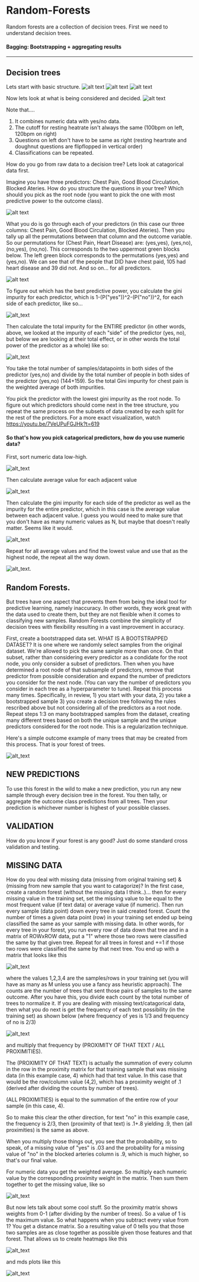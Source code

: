 # Random-Forests

Random forests are a collection of decision trees. First we need to understand decision trees.

#### Bagging: Bootstrapping + aggregating results

-----------------------------------------------------------------------

## Decision trees
Lets start with basic structure.
![alt text](https://imgur.com/vwQofl5.png)
![alt text](https://imgur.com/2qkgqxs.png)
![alt text](https://imgur.com/YfnAJv2.png)

Now lets look at what is being considered and decided.
![alt text](https://imgur.com/x9EWMAQ.png)

Note that.... 
1) It combines numeric data with yes/no data.
2) The cutoff for resting heatrate isn't always the same (100bpm on left, 120bpm on right)
3) Questions on left don't have to be same as right (resting heartrate and doughnut questions are flipflopped in vertical order)
4) Classifications can be repeated.

How do you go from raw data to a decision tree? Lets look at catagorical data first.

Imagine you have three predictors: Chest Pain, Good Blood Circulation, Blocked Ateries. How do you structure the questions in your tree? Which should you pick as the root node (you want to pick the one with most predictive power to the outcome class).

![alt text](https://imgur.com/3puCMGa.png)

What you do is go through each of your predictors (in this case our three columns: Chest Pain, Good Blood Circulation, Blocked Ateries). Then you tally up all the permutations between that column and the outcome variable. So our permutations for (Chest Pain, Heart Disease) are: (yes,yes), (yes,no), (no,yes), (no,no). This corresponds to the two uppermost green blocks below. The left green block corresponds to the permutations (yes,yes) and (yes,no). We can see that of the people that DID have chest paid, 105 had heart disease and 39 did not. And so on... for all predictors.

![alt text](https://imgur.com/F7hBu3M.png)

To figure out which has the best predictive power, you calculate the gini impurity for each predictor, which is 1-(P("yes"))^2-(P("no"))^2, for each side of each predictor, like so...

![alt_text](https://imgur.com/eyVGHQz.png)

Then calculate the total impurity for the ENTIRE predictor (in other words, above, we looked at the impurity of each "side" of the predictor (yes, no), but below we are looking at their total effect, or in other words the total power of the predictor as a whole) like so:

![alt_text](https://imgur.com/CQ0Y28G.png)

You take the total number of samples/datapoints in both sides of the predictor (yes,no) and divide by the total number of people in both sides of the predictor (yes,no) (144+159). So the total Gini impurity for chest pain is the weighted average of both impurities. 

You pick the predictor with the lowest gini impurity as the root node. To figure out which predictors should come next in the tree structure, you repeat the same process on the subsets of data created by each split for the rest of the predictors. For a more exact visualization, watch https://youtu.be/7VeUPuFGJHk?t=619

#### So that's how you pick catagorical predictors, how do you use numeric data? 
First, sort numeric data low-high. 

![alt_text](https://imgur.com/gQFOqTC.png)

Then calculate average value for each adjacent value

![alt_text](https://imgur.com/LVWiyue.png)

Then calculate the gini impurity for each side of the predictor as well as the impurity for the entire predictor, which in this case is the average value between each adjacent value. I guess you would need to make sure that you don't have as many numeric values as N, but maybe that doesn't really matter. Seems like it would.

![alt_text](https://imgur.com/UAADexv.png)

Repeat for all average values and find the lowest value and use that as the highest node, the repeat all the way down.

![alt_text](https://imgur.com/1ADTTWE.png).


## Random Forests.
But trees have one aspect that prevents them from being the ideal tool for predictive learning, namely inaccuracy. In other words, they work great with the data used to create them, but they are not flexible when it comes to classifying new samples. Random Forests combine the simplicity of decision trees with flexibility resulting in a vast improvement in accuracy. 

First, create a bootstrapped data set. WHAT IS A BOOTSTRAPPED DATASET? It is one where we randomly select samples from the original dataset. We're allowed to pick the same sample more than once. On that subset, rather than considering every predictor as a condidate for the root node, you only consider a subset of predictors. Then when you have determined a root node of that subsample of predictors, remove that predictor from possible consideration and expand the number of predictors you consider for the next node. (You can vary the number of predictors you consider in each tree as a hyperparameter to tune). Repeat this process many times.  Specifically, in review, 1) you start with your data, 2) you take a bootstrapped sample 3) you create a decision tree following the rules rescribed above but not considering all of the predictors as a root node. Repeat steps 1:3 on many bootstrapped samples from the dataset, creating many different trees based on both the unique sample and the unique predictors considered for the root node. This is a regularization technique. 

Here's a simple outcome example of many trees that may be created from this process. That is your forest of trees.

![alt_text](https://imgur.com/bo3fAlh.png)

## NEW PREDICTIONS
To use this forest in the wild to make a new prediction, you run any new sample through every decision tree in the forest. You then tally, or aggregate the outcome class predictions from all trees. Then your prediction is whichever number is highest of your possible classes.

## VALIDATION
How do you know if your forest is any good? Just do some standard cross validation and testing. 

## MISSING DATA
How do you deal with missing data (missing from original training set) & (missing from new sample that you want to catagorize)? In the first case, create a random forest (without the missing data I think..)... then for every missing value in the training set, set the missing value to be equal to the most frequent value (if text data) or average value (if numeric). Then run every sample (data point) down every tree in said created forest. Count the number of times a given data point (row) in your training set ended up being classified the same as your sample with missing data. In other words, for every tree in your forest, you run every row of data down that tree and in a matrix of ROWxROW data, put a "1" where those two rows were classified the same by that given tree. Repeat for all trees in forest and +=1 if those two rows were classified the same by that next tree. You end up with a matrix that looks like this

![alt_text](https://imgur.com/GwjWBO5.png) 

where the values 1,2,3,4 are the samples/rows in your training set (you will have as many as M unless you use a fancy ass heuristic approach). The counts are the number of trees that sent those pairs of samples to the same outcome. After you have this, you divide each count by the total number of trees to normalize it. If you are dealing with missing text/catagorical data, then what you do next is get the frequency of each text possibility (in the training set) as shown below (where frequency of yes is 1/3 and frequency of no is 2/3)

![alt_text](https://imgur.com/f0jFI7l.png)

and multiply that frequency by (PROXIMITY OF THAT TEXT / ALL PROXIMITIES). 

The (PROXIMITY OF THAT TEXT) is actually the summation of every column in the row in the proximity matrix for that training sample that was missing data (in this example case, 4) which had that text value. In this case that would be the row/column value (4,2), which has a proximity weight of .1 (derived after dividing the counts by number of trees). 

(ALL PROXIMITIES) is equal to the summation of the entire row of your sample (in this case, 4). 

So to make this clear the other direction, for text "no" in this example case, the frequency is 2/3, then (proximity of that text) is .1+.8 yielding .9, then (all proximities) is the same as above. 

When you multiply those things out, you see that the probability, so to speak, of a missing value of "yes" is .03 and the probability for a missing value of "no" in the blocked arteries column is .9, which is much higher, so that's our final value. 

For numeric data you get the weighted average. So multiply each numeric value by the corresponding proximity weight in the matrix. Then sum them together to get the missing value, like so

![alt_text](https://imgur.com/AT0WbGU.png)



But now lets talk about some cool stuff. So the proximity matrix shows weights from 0-1 (after dividing by the number of trees). So a value of 1 is the maximum value. So what happens when you subtract every value from 1? You get a distance matrix. So a resulting value of 0 tells you that those two samples are as close together as possible given those features and that forest. That allows us to create heatmaps like this

![alt_text](https://imgur.com/DDVLutp.png)

and mds plots like this

![alt_text](https://imgur.com/N7EziSk.png)

